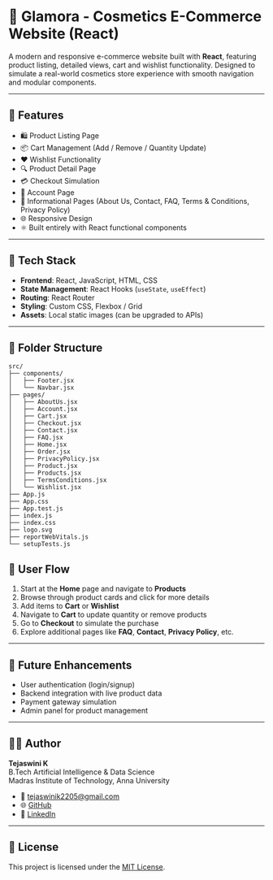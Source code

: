 # 💄 Glamora - Cosmetics E-Commerce Website (React)

A modern and responsive e-commerce website built with **React**, featuring product listing, detailed views, cart and wishlist functionality. Designed to simulate a real-world cosmetics store experience with smooth navigation and modular components.

---

## 🚀 Features

- 🛍️ Product Listing Page  
- 📦 Cart Management (Add / Remove / Quantity Update)  
- ❤️ Wishlist Functionality  
- 🔍 Product Detail Page  
- 💳 Checkout Simulation  
- 🔐 Account Page  
- 📄 Informational Pages (About Us, Contact, FAQ, Terms & Conditions, Privacy Policy)  
- 🌐 Responsive Design  
- ⚛️ Built entirely with React functional components  

---

## 🧩 Tech Stack

- **Frontend**: React, JavaScript, HTML, CSS  
- **State Management**: React Hooks (`useState`, `useEffect`)  
- **Routing**: React Router  
- **Styling**: Custom CSS, Flexbox / Grid  
- **Assets**: Local static images (can be upgraded to APIs)

---

## 📁 Folder Structure

```plaintext
src/
├── components/
│   ├── Footer.jsx
│   └── Navbar.jsx
├── pages/
│   ├── AboutUs.jsx
│   ├── Account.jsx
│   ├── Cart.jsx
│   ├── Checkout.jsx
│   ├── Contact.jsx
│   ├── FAQ.jsx
│   ├── Home.jsx
│   ├── Order.jsx
│   ├── PrivacyPolicy.jsx
│   ├── Product.jsx
│   ├── Products.jsx
│   ├── TermsConditions.jsx
│   └── Wishlist.jsx
├── App.js
├── App.css
├── App.test.js
├── index.js
├── index.css
├── logo.svg
├── reportWebVitals.js
└── setupTests.js

```


## 🔄 User Flow

1. Start at the **Home** page and navigate to **Products**
2. Browse through product cards and click for more details
3. Add items to **Cart** or **Wishlist**
4. Navigate to **Cart** to update quantity or remove products
5. Go to **Checkout** to simulate the purchase
6. Explore additional pages like **FAQ**, **Contact**, **Privacy Policy**, etc.

---

## 📌 Future Enhancements

- User authentication (login/signup)
- Backend integration with live product data
- Payment gateway simulation
- Admin panel for product management

---

## 👩‍💻 Author

**Tejaswini K**  
B.Tech Artificial Intelligence & Data Science  
Madras Institute of Technology, Anna University  

- 📧 [tejaswinik2205@gmail.com](mailto:tejaswinik2205@gmail.com)  
- 🌐 [GitHub](https://github.com/TejuK2205)  
- 💼 [LinkedIn](https://www.linkedin.com/in/tejaswini-k-6416b0263/)

---

## 📜 License

This project is licensed under the [MIT License](LICENSE).
